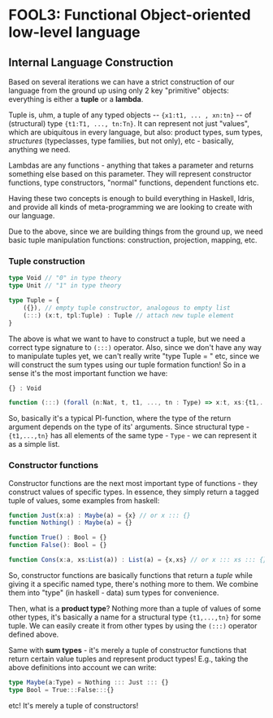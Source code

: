 # FOOL3: Functional Object-oriented low-level language

## Internal Language Construction 

Based on several iterations we can have a strict construction of our language from the ground up using only 2 key "primitive" objects: everything is either a **tuple** or a **lambda**.

Tuple is, uhm, a tuple of any typed objects -- `{x1:t1, ... , xn:tn}` -- of (structural) type `{t1:T1, ..., tn:Tn}`. It can represent not just "values", which are ubiquitous in every language, but also: product types, sum types, *structures* (typeclasses, type families, but not only), etc - basically, anything we need.

Lambdas are any functions - anything that takes a parameter and returns something else based on this parameter. They will represent constructor functions, type constructors, "normal" functions, dependent functions etc.

Having these two concepts is enough to build everything in Haskell, Idris, and provide all kinds of meta-programming we are looking to create with our language.

Due to the above, since we are building things from the ground up, we need basic tuple manipulation functions: construction, projection, mapping, etc. 

### Tuple construction

```typescript
type Void // "0" in type theory
type Unit // "1" in type theory

type Tuple = {
    ({}), // empty tuple constructor, analogous to empty list
    (:::) (x:t, tpl:Tuple) : Tuple // attach new tuple element
}
```

The above is what we want to have to construct a tuple, but we need a correct type signature to `(:::)` operator. Also, since we don't have any way to manipulate tuples yet, we can't really write "type Tuple = " etc, since we will construct the sum types using our tuple formation function! So in a sense it's the most important function we have:

```typescript
{} : Void

function (:::) (forall (n:Nat, t, t1, ..., tn : Type) => x:t, xs:{t1,...,tn}) : {t, t1, ..., tn}
```

So, basically it's a typical PI-function, where the type of the return argument depends on the type of its' arguments. Since structural type - `{t1,...,tn}` has all elements of the same type - `Type` - we can represent it as a simple list.

### Constructor functions

Constructor functions are the next most important type of functions - they construct values of specific types. In essence, they simply return a tagged tuple of values, some examples from haskell:

```typescript
function Just(x:a) : Maybe(a) = {x} // or x ::: {}
function Nothing() : Maybe(a) = {}

function True() : Bool = {}
function False(): Bool = {}

function Cons(x:a, xs:List(a)) : List(a) = {x,xs} // or x ::: xs ::: {}
```

So, constructor functions are basically functions that return a *tuple* while giving it a specific named type, there's nothing more to them. We combine them into "type" (in haskell - data) sum types for convenience.

Then, what is a **product type**? Nothing more than a tuple of values of some other types, it's basically a name for a structural type `{t1,...,tn}` for some tuple. We can easily create it from other types by using the `(:::)` operator defined above.

Same with **sum types** - it's merely a tuple of constructor functions that return certain value tuples and represent product types! E.g., taking the above definitions into account we can write:

```typescript
type Maybe(a:Type) = Nothing ::: Just ::: {}
type Bool = True:::False:::{}
```

etc! It's merely a tuple of constructors!